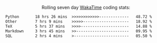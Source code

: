 <p align="center">Rolling seven day <a href="https://wakatime.com/@syrkis"/>WakaTime</a> coding stats:</p>
<!--START_SECTION:waka-->

```txt
Python       18 hrs 26 mins  >>>>>>>>>>>>-------------   48.72 %
Other        7 hrs 9 mins    >>>>>--------------------   18.92 %
TeX          5 hrs 37 mins   >>>>---------------------   14.88 %
Markdown     3 hrs 45 mins   >>-----------------------   09.95 %
SQL          2 hrs 4 mins    >------------------------   05.50 %
```

<!--END_SECTION:waka-->

